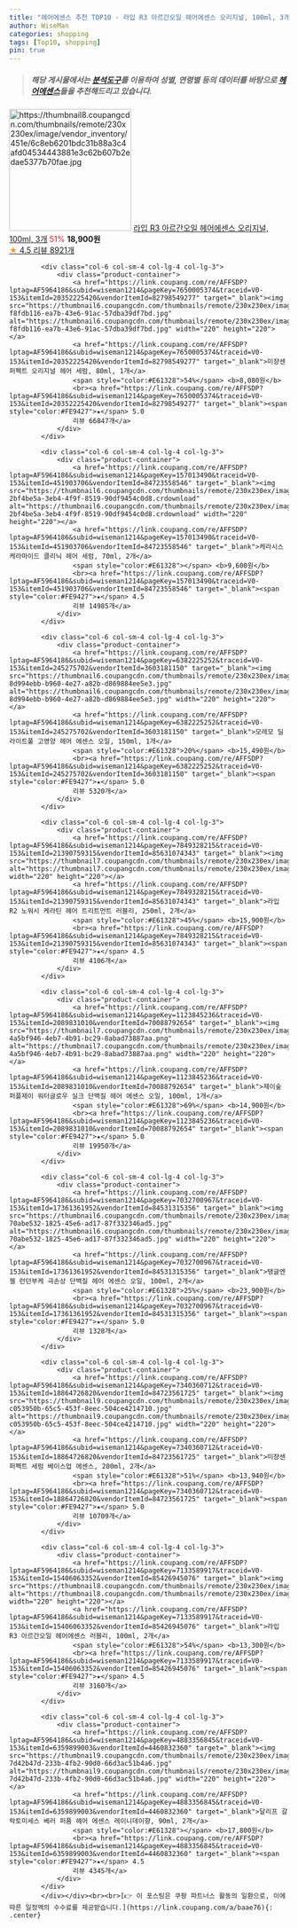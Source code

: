 ```yaml
---
title: "헤어에센스 추천 TOP10 - 라입 R3 아르간오일 헤어에센스 오리지널, 100ml, 3개"
author: WiseMan
categories: shopping
tags: [Top10, shopping]
pin: true
---
```


> ##### 해당 게시물에서는 [**분석도구**](https://itemscout.io/)를 이용하여 **성별**, **연령별** 등의 데이터를 바탕으로 [**헤어에센스**](https://link.coupang.com/a/baae76)들을 추천해드리고 있습니다.
<div class="container"><div class="row">
            <div class="col-6 col-sm-4 col-lg-4 col-lg-3">
                <div class="product-container">
                    <a href="https://link.coupang.com/re/AFFSDP?lptag=AF5964186&subid=wiseman1214&pageKey=7099273244&traceid=V0-153&itemId=17716385746&vendorItemId=84317139297" target="_blank"><img src="https://thumbnail8.coupangcdn.com/thumbnails/remote/230x230ex/image/vendor_inventory/451e/6c8eb6201bdc31b88a3c4afd04534443881e3c62b607b2edae5377b70fae.jpg" alt="https://thumbnail8.coupangcdn.com/thumbnails/remote/230x230ex/image/vendor_inventory/451e/6c8eb6201bdc31b88a3c4afd04534443881e3c62b607b2edae5377b70fae.jpg" width="220" height="220"></a>
                    <a href="https://link.coupang.com/re/AFFSDP?lptag=AF5964186&subid=wiseman1214&pageKey=7099273244&traceid=V0-153&itemId=17716385746&vendorItemId=84317139297" target="_blank">라입 R3 아르간오일 헤어에센스 오리지널, 100ml, 3개</a>
                    <span style="color:#E61328">51%</span> <b>18,900원</b>
                    <br><a href="https://link.coupang.com/re/AFFSDP?lptag=AF5964186&subid=wiseman1214&pageKey=7099273244&traceid=V0-153&itemId=17716385746&vendorItemId=84317139297" target="_blank"><span style="color:#FE9427">★</span> 4.5
                    리뷰 8921개</a>
                </div>
            </div>
            
            <div class="col-6 col-sm-4 col-lg-4 col-lg-3">
                <div class="product-container">
                    <a href="https://link.coupang.com/re/AFFSDP?lptag=AF5964186&subid=wiseman1214&pageKey=7650005374&traceid=V0-153&itemId=20352225420&vendorItemId=82798549277" target="_blank"><img src="https://thumbnail6.coupangcdn.com/thumbnails/remote/230x230ex/image/retail/images/3741956872403155-f8fdb116-ea7b-43e6-91ac-57dba39df7bd.jpg" alt="https://thumbnail6.coupangcdn.com/thumbnails/remote/230x230ex/image/retail/images/3741956872403155-f8fdb116-ea7b-43e6-91ac-57dba39df7bd.jpg" width="220" height="220"></a>
                    <a href="https://link.coupang.com/re/AFFSDP?lptag=AF5964186&subid=wiseman1214&pageKey=7650005374&traceid=V0-153&itemId=20352225420&vendorItemId=82798549277" target="_blank">미쟝센 퍼펙트 오리지널 헤어 세럼, 80ml, 1개</a>
                    <span style="color:#E61328">54%</span> <b>8,080원</b>
                    <br><a href="https://link.coupang.com/re/AFFSDP?lptag=AF5964186&subid=wiseman1214&pageKey=7650005374&traceid=V0-153&itemId=20352225420&vendorItemId=82798549277" target="_blank"><span style="color:#FE9427">★</span> 5.0
                    리뷰 66847개</a>
                </div>
            </div>
            
            <div class="col-6 col-sm-4 col-lg-4 col-lg-3">
                <div class="product-container">
                    <a href="https://link.coupang.com/re/AFFSDP?lptag=AF5964186&subid=wiseman1214&pageKey=157013490&traceid=V0-153&itemId=451903706&vendorItemId=84723558546" target="_blank"><img src="https://thumbnail6.coupangcdn.com/thumbnails/remote/230x230ex/image/retail/images/8488904622173471-2bf4be5a-3eb4-4f9f-8519-90df9454c0d8.crdownload" alt="https://thumbnail6.coupangcdn.com/thumbnails/remote/230x230ex/image/retail/images/8488904622173471-2bf4be5a-3eb4-4f9f-8519-90df9454c0d8.crdownload" width="220" height="220"></a>
                    <a href="https://link.coupang.com/re/AFFSDP?lptag=AF5964186&subid=wiseman1214&pageKey=157013490&traceid=V0-153&itemId=451903706&vendorItemId=84723558546" target="_blank">케라시스 케라마이드 클리닉 헤어 세럼, 70ml, 2개</a>
                    <span style="color:#E61328"></span> <b>9,600원</b>
                    <br><a href="https://link.coupang.com/re/AFFSDP?lptag=AF5964186&subid=wiseman1214&pageKey=157013490&traceid=V0-153&itemId=451903706&vendorItemId=84723558546" target="_blank"><span style="color:#FE9427">★</span> 4.5
                    리뷰 14985개</a>
                </div>
            </div>
            
            <div class="col-6 col-sm-4 col-lg-4 col-lg-3">
                <div class="product-container">
                    <a href="https://link.coupang.com/re/AFFSDP?lptag=AF5964186&subid=wiseman1214&pageKey=6382225252&traceid=V0-153&itemId=245275702&vendorItemId=3603181150" target="_blank"><img src="https://thumbnail6.coupangcdn.com/thumbnails/remote/230x230ex/image/retail/images/284328197969381-8d994ebb-b960-4e27-a82b-d869884ee5e3.jpg" alt="https://thumbnail6.coupangcdn.com/thumbnails/remote/230x230ex/image/retail/images/284328197969381-8d994ebb-b960-4e27-a82b-d869884ee5e3.jpg" width="220" height="220"></a>
                    <a href="https://link.coupang.com/re/AFFSDP?lptag=AF5964186&subid=wiseman1214&pageKey=6382225252&traceid=V0-153&itemId=245275702&vendorItemId=3603181150" target="_blank">모레모 딜라이트풀 고영양 헤어 에센스 오일, 150ml, 1개</a>
                    <span style="color:#E61328">20%</span> <b>15,490원</b>
                    <br><a href="https://link.coupang.com/re/AFFSDP?lptag=AF5964186&subid=wiseman1214&pageKey=6382225252&traceid=V0-153&itemId=245275702&vendorItemId=3603181150" target="_blank"><span style="color:#FE9427">★</span> 5.0
                    리뷰 5320개</a>
                </div>
            </div>
            
            <div class="col-6 col-sm-4 col-lg-4 col-lg-3">
                <div class="product-container">
                    <a href="https://link.coupang.com/re/AFFSDP?lptag=AF5964186&subid=wiseman1214&pageKey=7849328215&traceid=V0-153&itemId=21390759315&vendorItemId=85631074343" target="_blank"><img src="https://thumbnail7.coupangcdn.com/thumbnails/remote/230x230ex/image/vendor_inventory/7268/cbcf94be08325c40d30acb2a586f91dc96f4bc005ca435e0e6ad71e83869.jpg" alt="https://thumbnail7.coupangcdn.com/thumbnails/remote/230x230ex/image/vendor_inventory/7268/cbcf94be08325c40d30acb2a586f91dc96f4bc005ca435e0e6ad71e83869.jpg" width="220" height="220"></a>
                    <a href="https://link.coupang.com/re/AFFSDP?lptag=AF5964186&subid=wiseman1214&pageKey=7849328215&traceid=V0-153&itemId=21390759315&vendorItemId=85631074343" target="_blank">라입 R2 노워시 케라틴 헤어 트리트먼트 러블리, 250ml, 2개</a>
                    <span style="color:#E61328">45%</span> <b>15,900원</b>
                    <br><a href="https://link.coupang.com/re/AFFSDP?lptag=AF5964186&subid=wiseman1214&pageKey=7849328215&traceid=V0-153&itemId=21390759315&vendorItemId=85631074343" target="_blank"><span style="color:#FE9427">★</span> 4.5
                    리뷰 4106개</a>
                </div>
            </div>
            
            <div class="col-6 col-sm-4 col-lg-4 col-lg-3">
                <div class="product-container">
                    <a href="https://link.coupang.com/re/AFFSDP?lptag=AF5964186&subid=wiseman1214&pageKey=1123845236&traceid=V0-153&itemId=2089831010&vendorItemId=70088792654" target="_blank"><img src="https://thumbnail7.coupangcdn.com/thumbnails/remote/230x230ex/image/retail/images/3123036621311965-4a5bf946-4eb7-4b91-bc29-8abad73887aa.png" alt="https://thumbnail7.coupangcdn.com/thumbnails/remote/230x230ex/image/retail/images/3123036621311965-4a5bf946-4eb7-4b91-bc29-8abad73887aa.png" width="220" height="220"></a>
                    <a href="https://link.coupang.com/re/AFFSDP?lptag=AF5964186&subid=wiseman1214&pageKey=1123845236&traceid=V0-153&itemId=2089831010&vendorItemId=70088792654" target="_blank">제이숲 퍼플제이 워터글로우 실크 단백질 헤어 에센스 오일, 100ml, 1개</a>
                    <span style="color:#E61328">69%</span> <b>14,900원</b>
                    <br><a href="https://link.coupang.com/re/AFFSDP?lptag=AF5964186&subid=wiseman1214&pageKey=1123845236&traceid=V0-153&itemId=2089831010&vendorItemId=70088792654" target="_blank"><span style="color:#FE9427">★</span> 5.0
                    리뷰 19950개</a>
                </div>
            </div>
            
            <div class="col-6 col-sm-4 col-lg-4 col-lg-3">
                <div class="product-container">
                    <a href="https://link.coupang.com/re/AFFSDP?lptag=AF5964186&subid=wiseman1214&pageKey=7032700967&traceid=V0-153&itemId=17361361952&vendorItemId=84531315356" target="_blank"><img src="https://thumbnail6.coupangcdn.com/thumbnails/remote/230x230ex/image/retail/images/1075064244296725-70abe532-1825-45e6-ad17-87f332346ad5.jpg" alt="https://thumbnail6.coupangcdn.com/thumbnails/remote/230x230ex/image/retail/images/1075064244296725-70abe532-1825-45e6-ad17-87f332346ad5.jpg" width="220" height="220"></a>
                    <a href="https://link.coupang.com/re/AFFSDP?lptag=AF5964186&subid=wiseman1214&pageKey=7032700967&traceid=V0-153&itemId=17361361952&vendorItemId=84531315356" target="_blank">탱글엔젤 런던부케 극손상 단백질 헤어 에센스 오일, 100ml, 2개</a>
                    <span style="color:#E61328">25%</span> <b>23,900원</b>
                    <br><a href="https://link.coupang.com/re/AFFSDP?lptag=AF5964186&subid=wiseman1214&pageKey=7032700967&traceid=V0-153&itemId=17361361952&vendorItemId=84531315356" target="_blank"><span style="color:#FE9427">★</span> 5.0
                    리뷰 1328개</a>
                </div>
            </div>
            
            <div class="col-6 col-sm-4 col-lg-4 col-lg-3">
                <div class="product-container">
                    <a href="https://link.coupang.com/re/AFFSDP?lptag=AF5964186&subid=wiseman1214&pageKey=7340360712&traceid=V0-153&itemId=18864726820&vendorItemId=84723561725" target="_blank"><img src="https://thumbnail9.coupangcdn.com/thumbnails/remote/230x230ex/image/retail/images/8744142808855286-c053950b-65c5-453f-8eec-504ce4214710.jpg" alt="https://thumbnail9.coupangcdn.com/thumbnails/remote/230x230ex/image/retail/images/8744142808855286-c053950b-65c5-453f-8eec-504ce4214710.jpg" width="220" height="220"></a>
                    <a href="https://link.coupang.com/re/AFFSDP?lptag=AF5964186&subid=wiseman1214&pageKey=7340360712&traceid=V0-153&itemId=18864726820&vendorItemId=84723561725" target="_blank">미쟝센 퍼펙트 세럼 베이스업 에센스, 200ml, 2개</a>
                    <span style="color:#E61328">51%</span> <b>13,940원</b>
                    <br><a href="https://link.coupang.com/re/AFFSDP?lptag=AF5964186&subid=wiseman1214&pageKey=7340360712&traceid=V0-153&itemId=18864726820&vendorItemId=84723561725" target="_blank"><span style="color:#FE9427">★</span> 5.0
                    리뷰 10709개</a>
                </div>
            </div>
            
            <div class="col-6 col-sm-4 col-lg-4 col-lg-3">
                <div class="product-container">
                    <a href="https://link.coupang.com/re/AFFSDP?lptag=AF5964186&subid=wiseman1214&pageKey=7133589917&traceid=V0-153&itemId=15406063352&vendorItemId=85426945076" target="_blank"><img src="https://thumbnail8.coupangcdn.com/thumbnails/remote/230x230ex/image/vendor_inventory/04b3/e2e930f694b787fbc1b32c3ccbf85592ce737bc9f24610eb8b0ec599f837.jpg" alt="https://thumbnail8.coupangcdn.com/thumbnails/remote/230x230ex/image/vendor_inventory/04b3/e2e930f694b787fbc1b32c3ccbf85592ce737bc9f24610eb8b0ec599f837.jpg" width="220" height="220"></a>
                    <a href="https://link.coupang.com/re/AFFSDP?lptag=AF5964186&subid=wiseman1214&pageKey=7133589917&traceid=V0-153&itemId=15406063352&vendorItemId=85426945076" target="_blank">라입 R3 아르간오일 헤어에센스 러블리, 100ml, 2개</a>
                    <span style="color:#E61328">54%</span> <b>13,300원</b>
                    <br><a href="https://link.coupang.com/re/AFFSDP?lptag=AF5964186&subid=wiseman1214&pageKey=7133589917&traceid=V0-153&itemId=15406063352&vendorItemId=85426945076" target="_blank"><span style="color:#FE9427">★</span> 4.5
                    리뷰 3160개</a>
                </div>
            </div>
            
            <div class="col-6 col-sm-4 col-lg-4 col-lg-3">
                <div class="product-container">
                    <a href="https://link.coupang.com/re/AFFSDP?lptag=AF5964186&subid=wiseman1214&pageKey=4883356845&traceid=V0-153&itemId=6359899003&vendorItemId=4460832360" target="_blank"><img src="https://thumbnail9.coupangcdn.com/thumbnails/remote/230x230ex/image/retail/images/11074880348622517-7d42b47d-233b-4fb2-90d0-66d3ac51b4a6.jpg" alt="https://thumbnail9.coupangcdn.com/thumbnails/remote/230x230ex/image/retail/images/11074880348622517-7d42b47d-233b-4fb2-90d0-66d3ac51b4a6.jpg" width="220" height="220"></a>
                    <a href="https://link.coupang.com/re/AFFSDP?lptag=AF5964186&subid=wiseman1214&pageKey=4883356845&traceid=V0-153&itemId=6359899003&vendorItemId=4460832360" target="_blank">달리프 갈락토미세스 베러 퍼퓸 헤어 에센스 레이니데이향, 90ml, 2개</a>
                    <span style="color:#E61328"></span> <b>17,800원</b>
                    <br><a href="https://link.coupang.com/re/AFFSDP?lptag=AF5964186&subid=wiseman1214&pageKey=4883356845&traceid=V0-153&itemId=6359899003&vendorItemId=4460832360" target="_blank"><span style="color:#FE9427">★</span> 4.5
                    리뷰 4345개</a>
                </div>
            </div>
            </div></div><br><br>[👉 이 포스팅은 쿠팡 파트너스 활동의 일환으로, 이에 따른 일정액의 수수료를 제공받습니다.](https://link.coupang.com/a/baae76){: .center}